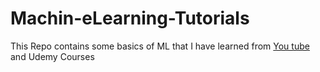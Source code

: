 # Machin-eLearning-Tutorials
This Repo contains some basics of ML that I have learned from [You tube](https://www.youtube.com/watch?v=qeJjdOeBS74&list=PLPbgcxheSpE0aBsefANDYe2X_-tyJbBMr) and Udemy Courses
